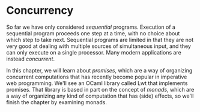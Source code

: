 # Concurrency

So far we have only considered *sequential* programs.
Execution of a sequential program proceeds one step at a time, with no choice about which step to take next.
Sequential programs are limited in that they are not very good at dealing with multiple sources of simultaneous input, and they can only execute on a single processor.
Many modern applications are instead *concurrent*.

In this chapter, we will learn about *promises*, which are a way of organizing concurrent computations that has recently become popular in imperative web programming.
We'll see an OCaml library called Lwt that implements promises.
That library is based in part on the concept of *monads*, which are a way of organizing any kind of computation that has (side) effects, so we'll finish the chapter by examining monads.